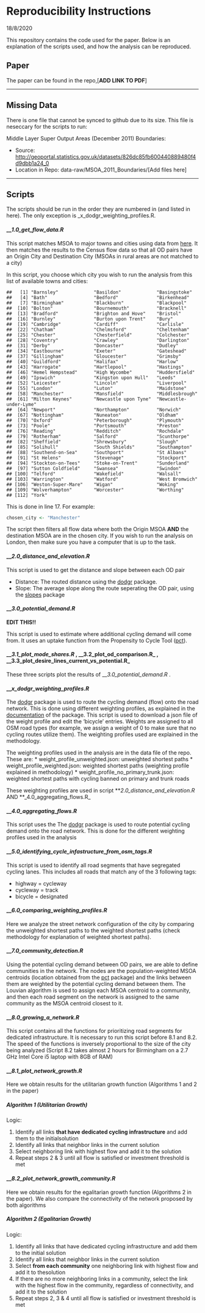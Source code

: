 Reproducibility Instructions
================
18/8/2020

This repository contains the code used for the paper. Below is an
explanation of the scripts used, and how the analysis can be reproduced.

## Paper

The paper can be found in the repo,\[**ADD LINK TO PDF**\]

-----

## Missing Data

There is one file that cannot be synced to github due to its size. This
file is neseccary for the scripts to run:

Middle Layer Super Output Areas (December 2011) Boundaries:

  - Source:
    <http://geoportal.statistics.gov.uk/datasets/826dc85fb600440889480f4d9dbb1a24_0>
  - Location in Repo: data-raw/MSOA\_2011\_Boundaries/\[Add files here\]

-----

## Scripts

The scripts should be run in the order they are numbered in (and listed
in here). The only exception is \_x\_dodgr\_weighting\_profiles.R.

#### \_\_*1.0\_get\_flow\_data.R*

This script matches MSOA to major towns and cities using data from
[here](http://geoportal.statistics.gov.uk/datasets/78ff27e752e44c3194617017f3f15929).
It then matches the results to the Census flow data so that all OD pairs
have an Origin City and Destination City (MSOAs in rural areas are not
matched to a city)

In this script, you choose which city you wish to run the analysis from
this list of available towns and cities:

    ##   [1] "Barnsley"             "Basildon"             "Basingstoke"         
    ##   [4] "Bath"                 "Bedford"              "Birkenhead"          
    ##   [7] "Birmingham"           "Blackburn"            "Blackpool"           
    ##  [10] "Bolton"               "Bournemouth"          "Bracknell"           
    ##  [13] "Bradford"             "Brighton and Hove"    "Bristol"             
    ##  [16] "Burnley"              "Burton upon Trent"    "Bury"                
    ##  [19] "Cambridge"            "Cardiff"              "Carlisle"            
    ##  [22] "Chatham"              "Chelmsford"           "Cheltenham"          
    ##  [25] "Chester"              "Chesterfield"         "Colchester"          
    ##  [28] "Coventry"             "Crawley"              "Darlington"          
    ##  [31] "Derby"                "Doncaster"            "Dudley"              
    ##  [34] "Eastbourne"           "Exeter"               "Gateshead"           
    ##  [37] "Gillingham"           "Gloucester"           "Grimsby"             
    ##  [40] "Guildford"            "Halifax"              "Harlow"              
    ##  [43] "Harrogate"            "Hartlepool"           "Hastings"            
    ##  [46] "Hemel Hempstead"      "High Wycombe"         "Huddersfield"        
    ##  [49] "Ipswich"              "Kingston upon Hull"   "Leeds"               
    ##  [52] "Leicester"            "Lincoln"              "Liverpool"           
    ##  [55] "London"               "Luton"                "Maidstone"           
    ##  [58] "Manchester"           "Mansfield"            "Middlesbrough"       
    ##  [61] "Milton Keynes"        "Newcastle upon Tyne"  "Newcastle-under-Lyme"
    ##  [64] "Newport"              "Northampton"          "Norwich"             
    ##  [67] "Nottingham"           "Nuneaton"             "Oldham"              
    ##  [70] "Oxford"               "Peterborough"         "Plymouth"            
    ##  [73] "Poole"                "Portsmouth"           "Preston"             
    ##  [76] "Reading"              "Redditch"             "Rochdale"            
    ##  [79] "Rotherham"            "Salford"              "Scunthorpe"          
    ##  [82] "Sheffield"            "Shrewsbury"           "Slough"              
    ##  [85] "Solihull"             "South Shields"        "Southampton"         
    ##  [88] "Southend-on-Sea"      "Southport"            "St Albans"           
    ##  [91] "St Helens"            "Stevenage"            "Stockport"           
    ##  [94] "Stockton-on-Tees"     "Stoke-on-Trent"       "Sunderland"          
    ##  [97] "Sutton Coldfield"     "Swansea"              "Swindon"             
    ## [100] "Telford"              "Wakefield"            "Walsall"             
    ## [103] "Warrington"           "Watford"              "West Bromwich"       
    ## [106] "Weston-Super-Mare"    "Wigan"                "Woking"              
    ## [109] "Wolverhampton"        "Worcester"            "Worthing"            
    ## [112] "York"

This is done in line 17. For example:

``` r
chosen_city <- "Manchester"
```

The script then filters all flow data where both the Origin MSOA **AND**
the destination MSOA are in the chosen city. If you wish to run the
analysis on London, then make sure you have a computer that is up to the
task.

#### \_\_*2.0\_distance\_and\_elevation.R*

This script is used to get the distance and slope between each OD pair

  - Distance: The routed distance using the
    [dodgr](https://atfutures.github.io/dodgr/) package.
  - Slope: The average slope along the route seperating the OD pair,
    using the [slopes](https://itsleeds.github.io/slopes/) package

#### \_\_*3.0\_potential\_demand.R*

**EDIT THIS\!\!**

This script is used to estimate where additional cycling demand will
come from. It uses an uptake function from the Propensity to Cycle Tool
([pct](https://itsleeds.github.io/pct/)).

#### \_\_*3.1\_plot\_mode\_shares.R* , \_\_3.2\_plot\_od\_comparison.R\_ , \_\_3.3\_plot\_desire\_lines\_current\_vs\_potential.R\_

These three scripts plot the results of \_\_*3.0\_potential\_demand.R* .

<!-- * Compare the distance distribution of existing cycling mode share and potential cycling mode share: -->

<!-- <p float="left"> -->

<!--   <img src="../data/Manchester/Plots/histogram_distance_all_vs_cycling.png" width="250" /> -->

<!--   <img src="../data/Manchester/Plots/histogram_distance_all_vs_cycling_potential.png" width="250" />  -->

<!--   <img src="../data/Manchester/Plots/histogram_distance_cycling_potential_vs_current.png" width="250" /> -->

<!-- </p> -->

<!-- * Vizualize Existing and Potential Cycling Flow as Desire Lines -->

<!-- ![desire lines](../data/Manchester/Plots/desire_facet_cycling.png) -->

<!-- * Examine where potential cycling demand is assigned.  -->

<!-- In the figure below, the x axis is a ratio of the cycling mode share of the OD pair to its expected cycling mode share. Looking at the resulting cycling mode share, we see that OD pairs between 2-8km have the highest mode share (consistent with bell-shaped distribution of cycling vs distance), and that mode share increase is highest for OD pairs that have lower than expected cycling mode shares. -->

<!-- <p float="center"> -->

<!--   <img src="../data/Manchester/Plots/mode_share_increase_vs_performance_smooth_Manchester.png" width="400" /> -->

<!-- </p> -->

#### \_\_*x\_dodgr\_weighting\_profiles.R*

The [dodgr](https://atfutures.github.io/dodgr/) package is used to route
the cycling demand (flow) onto the road network. This is done using
different weighting profiles, as explained in the
[documentation](https://atfutures.github.io/dodgr/reference/weighting_profiles.html)
of the package. This script is used to download a json file of the
weight profile and edit the ‘bicycle’ entries. Weights are assigned to
all OSM road types (for example, we assign a weight of 0 to make sure
that no cycling routes utilize them). The weighting profiles used are
explained in the methodology.

The weighting profiles used in the analysis are in the data file of the
repo. These are: \* weight\_profile\_unweighted.json: unweighted
shortest paths \* weight\_profile\_weighted.json: weighted shortest
paths (weighting profile explained in methodology) \*
weight\_profile\_no\_primary\_trunk.json: weighted shortest paths with
cycling banned on primary and trunk roads

These weighting profiles are used in script
***2.0\_distance\_and\_elevation.R* AND **\_4.0\_aggregating\_flows.R\_

#### \_\_*4.0\_aggregating\_flows.R*

This script uses the The [dodgr](https://atfutures.github.io/dodgr/)
package is used to route potential cycling demand onto the road network.
This is done for the different weighting profiles used in the analysis

#### \_\_*5.0\_identifying\_cycle\_infastructure\_from\_osm\_tags.R*

This script is used to identify all road segments that have segregated
cycling lanes. This includes all roads that match any of the 3 following
tags:

  - highway = cycleway  
  - cycleway = track
  - bicycle = designated

#### \_\_*6.0\_comparing\_weighting\_profiles.R*

Here we analyze the street network configuration of the city by
comparing the unweighted shortest paths to the weighted shortest paths
(check methodology for explanation of weighted shortest paths).
<!-- The aggregated flow shows us which road types are used, and it is clear that cycleways are not utilized unless the road network is weighted to create a hierarchy of road type preference.  -->

<!-- ![Unweighted Routing](../data/Manchester/Plots/flows_facet_unweighted.png) -->

<!-- ![Weighted Routing](../data/Manchester/Plots/flows_facet_weighted.png) -->

#### \_\_*7.0\_community\_detection.R*

Using the potential cycling demand between OD pairs, we are able to
define communities in the network. The nodes are the population-weighted
MSOA centroids (location obtained from the
[pct](https://itsleeds.github.io/pct/) package) and the links between
them are weighted by the potential cycling demand between them. The
Louvian algorithm is used to assign each MSOA centroid to a community,
and then each road segment on the network is assigned to the same
community as the MSOA centroid closest to it.

<!-- The results for Manchester are shown below  -->

<!-- ![Community Detection](../data/Manchester/Plots/communities_alternative_Manchester.png) -->

#### \_\_*8.0\_growing\_a\_network.R*

This script contains all the functions for prioritizing road segments
for dedicated infrastructure. It is necessary to run this script before
8.1 and 8.2. The speed of the functions is inversely proportional to the
size of the city being analyzed (Script 8.2 takes almost 2 hours for
Birmingham on a 2.7 GHz Intel Core i5 laptop with 8GB of RAM)

#### \_\_*8.1\_plot\_network\_growth.R*

Here we obtain results for the utilitarian growth function (Algorithms 1
and 2 in the paper)

##### Algorithm 1 (Utilitarian Growth)

Logic:

1.  Identify all links **that have dedicated cycling infrastructure**
    and add them to the initialsolution
2.  Identify all links that neighbor links in the current solution
3.  Select neighboring link with highest flow and add it to the solution
4.  Repeat steps 2 & 3 until all flow is satisfied or investment
    threshold is met

<!-- Results:  -->

<!-- <p float="left"> -->

<!--   <img src="../data/Manchester/Plots/Growth_Results/growth_utilitarian_satisfied_km_all_flow_column.png" width="350" /> -->

<!--   <img src="../data/Manchester/Plots/Growth_Results/growth_utilitarian_satisfied_km_community_flow_column.png" width="350" />  -->

<!-- </p> -->

<!-- The results show the priority of each road segment (Roads are grouped into 100km groups for vizualization purposes) -->

<!-- <p float="center"> -->

<!--   <img src="../data/Manchester/Plots/Growth_Results/growth_utilitarian_priority_all_FLOW.png" width="450" /> -->

<!-- </p> -->

#### \_\_*8.2\_plot\_network\_growth\_community.R*

Here we obtain results for the egalitarian growth function (Algorithms 2
in the paper). We also compare the connectivity of the network proposed
by both algorithms

##### Algorithm 2 (Egalitarian Growth)

Logic:

1.  Identify all links that have dedicated cycling infrastructure and
    add them to the initial solution
2.  Identify all links that neighbor links in the current solution
3.  Select **from each community** one neighboring link with highest
    flow and add it to thesolution
4.  If there are no more neighboring links in a community, select the
    link with the highest flow in the community, regardless of
    connectivity, and add it to the solution
5.  Repeat steps 2, 3 & 4 until all flow is satisfied or investment
    threshold is met

<!-- Results:  -->

<!-- <p float="left"> -->

<!--   <img src="../data/Manchester/Plots/Growth_Results/growth_egalitarian_satisfied_km_all_flow_column.png" width="350" /> -->

<!--   <img src="../data/Manchester/Plots/Growth_Results/growth_egalitarian_satisfied_km_community_flow_column.png" width="350" />  -->

<!-- </p> -->

<!-- Priority of each road segment, and utilization of different OSM road types: -->

<!-- <p float="left"> -->

<!--   <img src="../data/Manchester/Plots/Growth_Results/growth_egalitarian_priority_all_FLOW.png" width="300" /> -->

<!--   <img src="../data/Manchester/Plots/Growth_Results/growth_egalitarian_investment_highways_flow.png" width="300" />  -->

<!-- </p> -->

<!-- ##### Comparing Connectivity of Algorithm 2 and 3 -->

<!-- We check the number of connected components and the size of the Largest Connected Component as road segments are added to the solution (the components are the road segments). The initial number of components depends on the existing bicycle network of the city. For Manchester, we can see that the existing bicycle network has over 120 disconnected components (Remember we are only looking at segregated bicycle infrastructure, not painted bicycle lanes). -->

<!-- <p float="left"> -->

<!--   <img src="../data/Manchester/Plots/Growth_Results/growth_util_egal_components_gcc_comparisonManchester.png" width="350" /> -->

<!--   <img src="../data/Manchester/Plots/Growth_Results/growth_util_egal_components_number_comparisonManchester.png" width="350" />  -->

<!-- </p> -->

<!-- The algorithms seem to provide comparable connectivity gains.  -->
